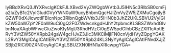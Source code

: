 IyBBdXRvQ3JlYXRvclgKCkFJLXBvd2VyZWQgbWVtb3J5IHN5c3RlbSB0cmFja2luZyB1c2VyIGludGVyYWN0aW9ucyBhbmQgcHJlZmVyZW5jZXMuCgojIyBGZWF0dXJlcwotIFBlcnNpc3RlbnQgbWVtb3J5IHN0b3JhZ2UKLSBVU2VyIGlkZW50aWZpY2F0aW9uCi0gQ2F0ZWdvcnkgdHJhY2tpbmcKLSBSZWxhdGlvbnNoaXAgbWFwcGluZwoKIyMgU3RhdHVzCi0gSW5pdGlhbCBzZXR1cAotIERvY3VtZW50YXRpb24gaW4gcHJvZ3Jlc3MKCiMjIFN0cnVjdHVyZQpgYGAKL2RvY3MgICAgICAtIERvY3VtZW50YXRpb24KL3NyYyAgICAgICAtIFNvdXJjZSBjb2RlCi90ZXN0cyAgICAgLSBUZXN0IHN1aXRlcwpgYGA=